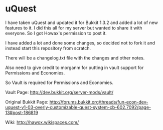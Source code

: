 # uQuest
I have taken uQuest and updated it for Bukkit 1.3.2 and added a lot of new features to it.
I did this all for my server but wanted to share it with everyone.
So I got Howax's permission to post it.

I have added a lot and done some changes, so decided not to fork it and instead start this repository from scratch.

There will be a changelog.txt file with the changes and other notes.

Also need to give credit to morganm for putting in vault support for Permissions and Economies.

So Vault is required for Permissions and Economies.

Vault Page:
http://dev.bukkit.org/server-mods/vault/

Original Bukkit Page:
http://forums.bukkit.org/threads/fun-econ-dev-uquest-v1-03-overly-customizable-quest-system-cb-602.7092/page-13#post-186819

Wiki:
http://hawox.wikispaces.com/